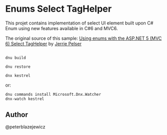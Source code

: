 # Enums Select TagHelper

This projet contains implementation of select UI element built upon C# Enum using new features available in C#6 and MVC6.

The original source of this sample:
[Using enums with the ASP.NET 5 (MVC 6) Select TagHelper](http://www.jerriepelser.com/blog/using-enum-aspnet-5-select-taghelper) by [Jerrie Pelser](http://www.jerriepelser.com/)

##
```
dnu build

dnu restore

dnx kestrel
```

or:
```
dnu commands install Microsoft.Dnx.Watcher
dnx-watch kestrel
```

## Author

@peterblazejewicz
